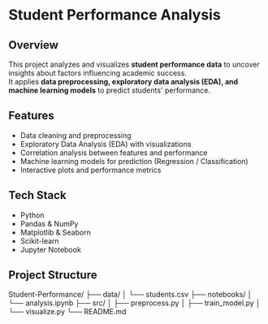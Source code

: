 # Student Performance Analysis

## Overview
This project analyzes and visualizes **student performance data** to uncover insights about factors influencing academic success.  
It applies **data preprocessing, exploratory data analysis (EDA), and machine learning models** to predict students' performance.  

## Features
- Data cleaning and preprocessing
- Exploratory Data Analysis (EDA) with visualizations
- Correlation analysis between features and performance
- Machine learning models for prediction (Regression / Classification)
- Interactive plots and performance metrics

## Tech Stack
- Python
- Pandas & NumPy
- Matplotlib & Seaborn
- Scikit-learn
- Jupyter Notebook

## Project Structure
Student-Performance/
├── data/
│ └── students.csv
├── notebooks/
│ └── analysis.ipynb
├── src/
│ ├── preprocess.py
│ ├── train_model.py
│ └── visualize.py
└── README.md
